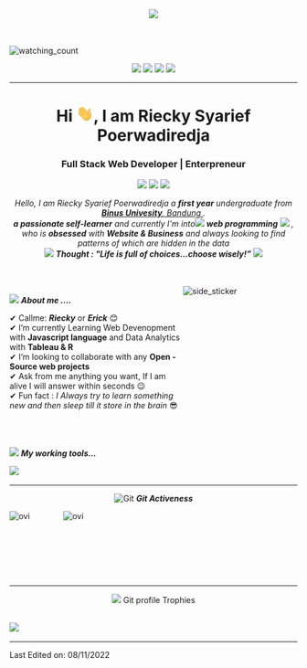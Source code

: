 <p align="center">
  <img src="https://s27389.pcdn.co/wp-content/uploads/2019/08/AdobeStock_244675452.jpeg" height="200"/>
</p>
<br>

<p align="left"> 
<img src="https://komarev.com/ghpvc/?username=rieckypoerwadiredja&color=brightgreen" alt="watching_count" />
 </p>
 <p align="center">
<img src="https://img.shields.io/badge/Age-19-blue" />
  <img src="https://img.shields.io/badge/Focus-Business%20Analytics-brightgreen" />
  <img src="https://img.shields.io/badge/Lives-Indonesia-success" />
  <img src="https://img.shields.io/badge/Languages-English%20%26%20Indonesia-brightgreen" />
</p>
<hr>
<h1 align="center">Hi <img src="https://raw.githubusercontent.com/ABSphreak/ABSphreak/master/gifs/Hi.gif" width="30px">, I am Riecky Syarief Poerwadiredja </h1>
<h3 align="center">Full Stack Web Developer | Enterpreneur </h3>
<p align="center">
  <a href="https://github.com/rieckypoerwadiredja" target="blank"><img src="https://skillicons.dev/icons?i=github" /></a>  
  <a href="https://www.linkedin.com/in/riecky-syarief-poerwadiredja/" target="blank"><img src="https://skillicons.dev/icons?i=linkedin" /></a>  
  <a href="https://www.instagram.com/riecky_wiwaha/" target="blank"><img src="https://skillicons.dev/icons?i=instagram" /></a>
</p>
</p>



<p align="center">
  <em>
    Hello, I am Riecky Syarief Poerwadiredja a <b>first year</b> undergraduate from <a href="https://binus.ac.id/"> <b>Binus Univesity</b>, Bandung </a>. <br>
    <b>a passionate self-learner</b> and currently I'm into<img src="https://github.com/TheDudeThatCode/TheDudeThatCode/blob/master/Assets/Developer.gif" width="30px"> <b>web programming</b>&nbsp;<img src="https://github.com/TheDudeThatCode/TheDudeThatCode/blob/master/Assets/Designer.gif" width="36px">&nbsp,<br>who is <b>obsessed</b>
    with <b>Website & Business</b> and always looking to find patterns of which are hidden in the data 
  </em> 
  <br>
  <img src="https://media.giphy.com/media/gH3LO09IOiZIqePwv9/giphy.gif" width="50" /> <b><i align="center">Thought : "Life is full of choices…choose wisely!”</i></b> <img src="https://media.giphy.com/media/qjqUcgIyRjsl2/giphy.gif" width="50" />
</p>
<br><br>
<img align="right" width=200px height=200px alt="side_sticker" src="https://media.giphy.com/media/TEnXkcsHrP4YedChhA/giphy.gif" />

<img src="https://media.giphy.com/media/iY8CRBdQXODJSCERIr/giphy.gif" width="30px">&nbsp;***About me ....***

✔ Callme: ***Riecky*** or ***Erick*** 😊 <br>
✔ I’m currently Learning Web Devenopment with **Javascript language** and Data Analytics with **Tableau & R** <br>
✔ I’m looking to collaborate with any **Open - Source web projects**<br>
✔ Ask from me anything you want, If I am alive I will answer within seconds 😉<br>
✔ Fun fact : *I Always try to learn something new and then sleep till it store in the brain* 😎<br><br><br><br>
 

<img src="https://media.giphy.com/media/iY8CRBdQXODJSCERIr/giphy.gif" width="30px">&nbsp;***My working tools...***
<p align="left">


<img src="https://skillicons.dev/icons?i=html,css,tailwind,javascript,react,nodejs,express,r,md,vercel,git,github,vscode" />

<br />

  <hr>
  <p align="center">
 <img src="https://media.giphy.com/media/W5eoZHPpUx9sapR0eu/giphy.gif" width="30px" alt="Git"/>&nbsp;<i><b>Git Activeness</b></i></p>
 
<p><img align="left" src="https://github-readme-stats.vercel.app/api/top-langs?username=rieckypoerwadiredja&show_icons=true&locale=en&layout=compact&theme=chartreuse-dark" alt="ovi" /></p>
<p>&nbsp;<img align="right" src="https://github-readme-stats.vercel.app/api?username=rieckypoerwadiredja&show_icons=true&locale=en&theme=chartreuse-dark" alt="ovi" width="410" /></p>
<br><br><br><br><br>

<hr>


<p align="center"><img src="https://media.giphy.com/media/QaMcXSekUWx7aogAUr/giphy.gif" width="30" />&nbsp;Git profile Trophies</p><br>
<img src="https://github-profile-trophy.vercel.app/?username=rieckypoerwadiredja&theme=juicyfresh&no-bg=true" />


-----

Last Edited on: 08/11/2022




